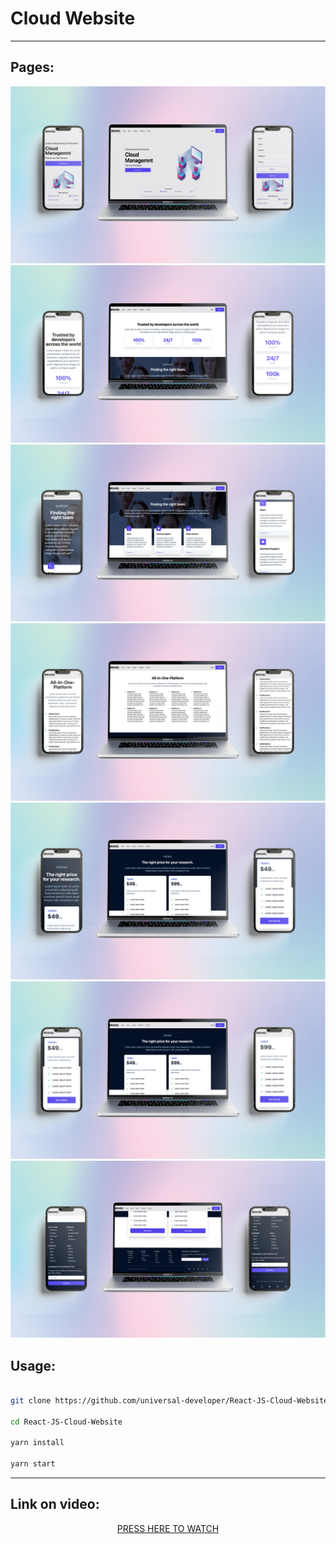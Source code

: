 <h1>Cloud Website</h1>

<hr>

<h2>Pages:</h2>

<p align="center"><img src="demo/demo-gradient/1.png" alt="demo-gradient/1.png must be here"><img src="demo/demo-gradient/2.png" alt="demo-gradient/2.png must be here"><img src="demo/demo-gradient/3.png" alt="demo-gradient/3.png must be here"><img src="demo/demo-gradient/4.png" alt="demo-gradient/4.png must be here"><img src="demo/demo-gradient/5.png" alt="demo-gradient/5.png must be here"><img src="demo/demo-gradient/6.png" alt="demo-gradient/6.png must be here"><img src="demo/demo-gradient/7.png" alt="demo-gradient/7.png must be here"></p>

<h2>Usage: </h2>

```bash

git clone https://github.com/universal-developer/React-JS-Cloud-Website

cd React-JS-Cloud-Website

yarn install

yarn start

```

<hr>

<h2>Link on video:</h2>

<p align="center"><a href="https://youtu.be/TVQnhcVFTVs">PRESS HERE TO WATCH</a></p>
